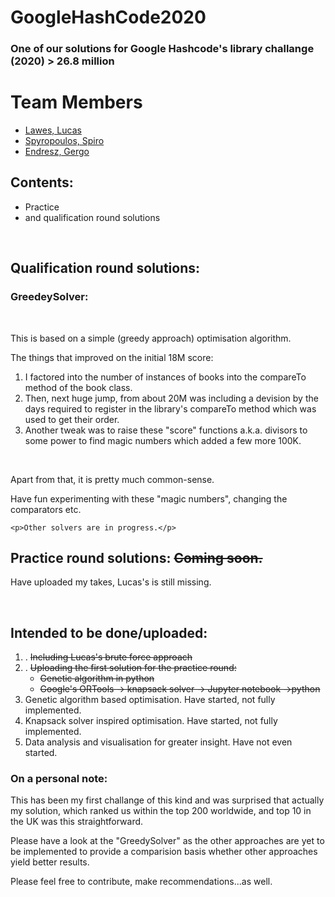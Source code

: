 # GoogleHashCode2020
### One of our solutions for Google Hashcode's library challange (2020) > 26.8 million

<h1> Team Members </h1>

<ul>
    <li><a href="mailto:K1736700@kingston.ac.uk"> Lawes, Lucas </a>  </li>
    <li><a href="mailto:k1715939@kingston.ac.uk"> Spyropoulos, Spiro </a></li>
    <li><a href="mailto:k1721863@kingston.ac.uk" > Endresz, Gergo </a> </li>

</ul>

<h2> Contents: </h2>
<ul>
<li>Practice</li>
<li>and qualification round solutions</li>

</ul>

<br>

<h2>Qualification round solutions:</h2>

<h3>GreedeySolver:</h3><br>
<p>This is based on a simple (greedy approach) optimisation algorithm.

<p>The things that improved on the initial 18M score:
<ol>
<li> I factored into the number of instances of books into the compareTo method of the book class.</li>

<li> Then, next huge jump, from about 20M was including a devision by the days required to register in the
library's compareTo method which was used to get their order.</li>

<li>Another tweak was to raise these "score" functions a.k.a. divisors to some power to find magic numbers which added a few more 100K.</li>
</ol>
<br>
<p>Apart from that, it is pretty much common-sense.</p>

<p>Have fun experimenting with these "magic numbers", changing the comparators etc. </p>
    
        
    <p>Other solvers are in progress.</p>


<h2>Practice round solutions: <strike>Coming soon.</strike></h2>

<p> Have uploaded my takes, Lucas's is still missing. </p> <br>

<h2>Intended to be done/uploaded:</h2>
<ol>
    <li>. <strike>Including Lucas's brute force approach</strike> </li>
    <li>. <strike>Uploading the first solution for the practice round:</strike>
        <ul>
            <li><strike>Genetic algorithm in python</strike></li>
            <li><strike>Google's ORTools -> knapsack solver -> Jupyter notebook ->python</strike></li>
        </ul>
    <li>Genetic algorithm based optimisation. Have started, not fully implemented.</li>
    <li>Knapsack solver inspired optimisation. Have started, not fully implemented.</li>
    <li>Data analysis and visualisation for greater insight. Have not even started.</li>
</ol>

<h3>On a personal note:</h3>
<p>
This has been my first challange of this kind and was surprised that actually my solution, 
which ranked us within the top 200 worldwide, and top 10 in the UK was this straightforward.
</p>
<p>

Please have a look at the "GreedySolver" as the other approaches are yet to be implemented to provide a comparision basis whether other
approaches yield better results.
</p>
<p>

Please feel free to contribute, make recommendations...as well.
</p>

